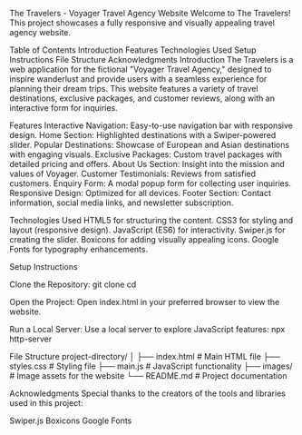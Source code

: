 The Travelers - Voyager Travel Agency Website
Welcome to The Travelers! This project showcases a fully responsive and visually appealing travel agency website.

Table of Contents
Introduction
Features
Technologies Used
Setup Instructions
File Structure
Acknowledgments
Introduction
The Travelers is a web application for the fictional "Voyager Travel Agency," designed to inspire wanderlust and provide users with a seamless experience for planning their dream trips. This website features a variety of travel destinations, exclusive packages, and customer reviews, along with an interactive form for inquiries.

Features
Interactive Navigation: Easy-to-use navigation bar with responsive design.
Home Section: Highlighted destinations with a Swiper-powered slider.
Popular Destinations: Showcase of European and Asian destinations with engaging visuals.
Exclusive Packages: Custom travel packages with detailed pricing and offers.
About Us Section: Insight into the mission and values of Voyager.
Customer Testimonials: Reviews from satisfied customers.
Enquiry Form: A modal popup form for collecting user inquiries.
Responsive Design: Optimized for all devices.
Footer Section: Contact information, social media links, and newsletter subscription.

Technologies Used
HTML5 for structuring the content.
CSS3 for styling and layout (responsive design).
JavaScript (ES6) for interactivity.
Swiper.js for creating the slider.
Boxicons for adding visually appealing icons.
Google Fonts for typography enhancements.

Setup Instructions

Clone the Repository:
git clone <repository-url>
cd <repository-directory>

Open the Project: Open index.html in your preferred browser to view the website.

Run a Local Server: Use a local server to explore JavaScript features:
npx http-server

File Structure
project-directory/
│
├── index.html       # Main HTML file
├── styles.css       # Styling file
├── main.js          # JavaScript functionality
├── images/          # Image assets for the website
└── README.md        # Project documentation

Acknowledgments
Special thanks to the creators of the tools and libraries used in this project:

Swiper.js
Boxicons
Google Fonts
